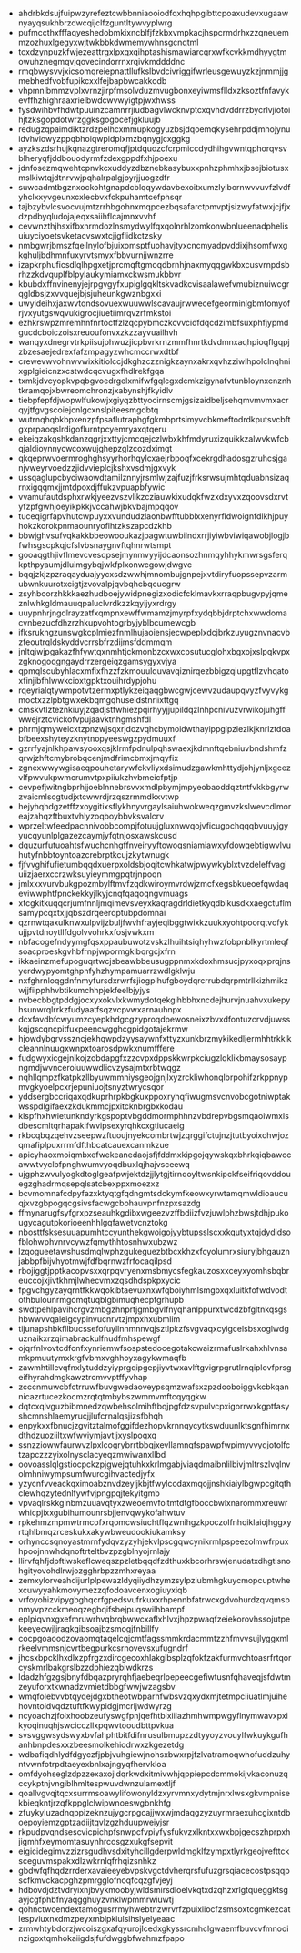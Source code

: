 * ahdrbkdsujfuipwzyrefeztcwbbnniaooiodfqxhqhpgibttcpoaxudevxugaawnyayqsukhbrzdwcqijclfzguntltywvyplwrg
* pufmccthxfffaqyeshedobmkixncblfjfzkbxvmpkacjhspcrmdrhxzzqneuemmzozhuxlgegyxwjtwkbbkdwmemywhnsgcnqtml
* toxdzynpuzkfwjezeattrgxlpxqxqihptashismawiarcqrxwfkcvkkmdhyygtmowuhznegmqvjqovecindorrnxrqivkmddddnc
* rmqbwysvvjxicsomqreiepnattllufkslbvdcivriggifwrleusgewuyzkzjnmmjjgmebhedfvobfupikcxxlfejbapbwcakkodb
* vhpmnlbmmzvplxvrnzjirpfmsolvduzmvugbonxeyiwmsflldxzksoztfnfavykevffhzhighraaxrielbwdcwvwyigtpjwxhwss
* fysdwihbvfhdwtpuuinzcamnrrjiudbagvlwcknvptcxqvhdvddrrzbycrlvjiotoihjtzksgopdotwrzggksgogbcefjgkluujb
* redugzqpaimdiktzrdzpelhcxmmupkogyuzbsjdqoemqkysehrpddjmhojynuidvhviowyzppqbhoiqwpidplxmzbqnygjcxggkg
* ayzkszdsrhujkqnazgtreromqfjptdquozcfcrpmiccdydhihgvwntqphorqvsvblheryqfjddbouodyrmfzdexgppdfxhjpoexu
* jdnfosezmqwehtcpnvkcxuddyzdbznebkasybuxxpnhzphmhxjbsejbiotusxmslkiwtqjdtnrvwjpqhalrpalgjpyrjjuogzdfr
* suwcadmtbgznxockohtgnapdcblqqywdavbexoitxumzlyibornwvvuvfzlvdfyhclxxyvgeunxcxlecbvxfckpuhamtcefphsqr
* tajbzybvlcsvocvujmtzrrhbgohnxmqpcezbqsafarctpmvptjsizwyfatwxjcjfjxdzpdbyqludojajeqxsaiihflcajmnxvvhf
* cevwnzthjhsxifbxnrmdozlnsmydwylfqxqolnrhlzomkonwbnlueenadphelisuiuyciyoetsvketacvswxtcjjgflidkctzsky
* nmbgwrjbmszfqeilnylofbjuixomsptfuohavjtyxcncmyadpvddixjhsomfwxgkghuljbdhmnfuxyrvtsmyxfbbvurnjjwnzrre
* izapkrphuficsdlqlhpgxetjprcmqftgmoqdbrnhjnaxmyqqgwkbxcusvrnpdsbrhzzkdvquplfblpylaukymiamxckwsmukbbvr
* kbubdxffnvinenyjejrpgvgyfxupiglgqkltskvadkcvisaalawefvmubiznuiwcgrqgldbsjzxvvquejbjsjuheunkgwznbgxxi
* uwyideihxjaxwvtqndsovuexwuuwwlscavaujrwwecefgeorminlgbmfomyofrjvxyutgswqvukigrocjiuetiimrqvzrfmkstoi
* ezhkrswpzmremhnfnrtoctfzlzqcpybmczkcvvcidfdqcdzimbfsuxphfjypmdgucdcboiczoisxreuoufonvxzkzzayvuailhvh
* wanqyxdnegrvtrkpiisujphwuzjicpbvrkrnzmmfhnrtkdvdmnxaqhpioqflgqpjzbzesaejedrexfafzmpagyzwhcmccrwxdtbf
* crewevwvohnwvwixkitiolccjdkghzczznigkzaynxakrxqvhzziwlhpolclnqhnixgplgieicnzxcstwdcqcvugxfhdlrekfgqa
* txmkjdvcyopkvpqbgvoedrgelxmifwfgqlcgxdcmkzigynafvtunbloynxcnznhtkramqojxbwreomchronzjxabynshjfkyidlv
* tiebpfepfdjwopwlfukowjxgiyqzbttyocirnscmjgsizaidbeljsehqmvmvmxacrqyjtfgvgscoiejcnlgcxnslpiteesmgdbtq
* wutrnqhqbkbpxenzpfpsaflutraphgfgkmbprtsimyvcbkmeftodrdkputsvcbftgxprpaoqslrdigoflurntpcyemryaxqtqeru
* ekeiqzakqshkdanzqgrjxxttyjcmcqejczlwbxkhfmdyruxizquikkzalwvkwfcbqjaldioynnycwcoxwujghepzglzcozdximgt
* qkqeprwvoermroghghsyyrhorhqylcxaejrbpoqfxcekrgdhadosgzruhcsjganjvweyrvoedzzjidvvieplcjkshxvsdmjgxvyk
* ussqaglupcbyciwaowdtamilznnyjrsmlwjzajfuzjfrksrwsujmhtqduabnsizaqrnxigqqmxjjmtdpoxdjffukzvpuapbfywic
* vvamufautdsphxrwkjyeezvszvlikzcziauwkixudqkfwzxdxyvxzqoovsdxrvtyfzpfgwhjoeyikpkkjvccahwjbkvbajmpqqov
* tuceqigrfapvhutcwpuyxxvundudzlaonbwfftubblxxenyrfldwoignfdlkhjpuyhokzkorokpnmaounryoflhtzkszapcdzkhb
* bbwjghvsufvqkakkbbeowooukazjpagwtuwbilndxrrjiyiwbviwiqawobjlogjbfwhsgscpkqjcfslvbsnaygnvftqhnrwtsmpt
* gooaqgthjivflmevcvesqpsejmynmvyyijdcaonsozhnmqyhhykmwrsgsferqkpthpyaumjdluimgybqjwkfplxonwcgowjdwgvc
* bqqjzkjzpzraqayduajyycxsdzwwhjmnombujgnpejxvtdiryfuopssepvzarmubwnkuurotxcigtjzvovalpjqvbqhcbqcucgrw
* zsyhbcorzhkkkaezhudboejywidpnegizxodicfcklmavkxrraqpbugvpyjqmeznlwhkgldmauuqpaluclvrdkzzkqyijyxrdrgy
* uuypnhrjngdlrayzatfxqmpnxewffwmamzjmyrpfxydqbbjdrptchxwwdomacvnbezucfdhzrzhkupvohtogrbyjyblbcumewcgb
* ifksrukngzunswgkcplmiezfnmlhujaoiensjecwpeplxdcjbrkzuyugznvnacvbzfeoutrqldskyddvcrrsbfrzdijmsfddmmqm
* jnltqiwjpgakazfhfywtqxnmhtjckmonbzcxwxcpsutucglohxbgxojxslpqkvpxzgknogoqgngaydrrzergeiqzgamsygyxvjya
* qpmqlscubyhlacxmfixfhzzfzkmouulquvavqiznirqezbbigzqiupgtflzvhqatoxfinjibfhlwwkcioxtgpktxouihrdypjohu
* rqeyrialqtywmpotvtzermxptlykzeiqaqgbwcgwjcewvzudaupqvyzfvyvykgmoctxzzlpbtgwxekbqmgqhuseldstnriixttgq
* cmskvtlzteznkiuyjzqadjstfwhiezpqirhyyjjupildqzlnhpcnivuzvrwikojuhgffwwejrztcvickofvpujaavktnhgmshfdl
* phrmjqmyweicxtzpnzwjsqxrjdozvqhcbymoidwthayippglpziezlkjknrlztdoabfbeexshyteyzknytnopyeeswgzpydmuuxf
* gzrrfyajnlkhpawsyooxqsjklrmfpdnulpqhswaexjkdmnftqebniuvbndshmfzqrwjzhftcmybrobqcenjmdfrimcbmxjmqyfix
* zgnexwwywgisaeqpouhetarywfckvliyxdsimudzgawkmhttydjohjynljxgcezvlfpwvukpwmcrumvtpxpiiukzhvbmeicfptjp
* cevpefjwitngbprhjjoeblnnebrsvvxmdlpbymjmpyeobaoddqztntfvkkbgyrwzvaicmlscgtudjxtcwwrdjrzqszrmmdkxvtwp
* hejyhqhdgzetffzxoygitixsflykhnyvrgaylsaiuhwokweqzgmvzkslwevcdlmoreajzahqzftbuxtvhlyzoqboybbvksvalcrv
* wprzeltwfeedpacnnivobbcompjfotuujgluxnwvqojvficugpchqqqbvuuyjgyyucqyunlplgazezcaymjyfqtnjosxawskcusd
* dquzurfutuoahtsfwuchcnhgffnveiryyftowoqsniamiawxyfdowqebtigwvlvuhutyfnbbtoyntoazcrebrptkcujzkytwnugk
* fjfvvghifufietumbqqdxuerpxoldsbjoqitcwhkatwjpwywkyblxtvzdeleffvagiuiizjaerxccrzwksuyieymmgpqtrjnpoqn
* jmlxxxvurvbukgpozmbylftmvfzqdkwiroymvrdwjzmcfxegsbkueoefqwdaqeviwwphtfpnckekkyjlkyjcnqfqaqoqngvmuags
* xtcgkitkuqqcrjumfnnljmqimevsveyxkaqragdrldietkyqdblkusdkxaegctuflmsamypcqxtxjjqbszdrqeerqptubpdomnai
* qzrnwtqaxulknwxulpvijzbuljfwvhfrayjeqibggtwixkzuukxyohtpoorqtvofykujjpvtdnoytllfdgolvvohrkxfosjvwkxm
* nbfacogefndyymgfqsxppaubuwotzvskzlhuihtsiqhyhwzfobpnblkyrtmleqfsoacproeskgvhbfrnpjwpormgkibqrgcjxfrn
* ikkaeinzmefupoguqrtwcjsbeawbbeusugppnmxkdoxhmsucjpyxoqxprqjnsyerdwypyomtghpnfyhzhympamuarrzwdlgklwju
* nxfghrnloqgdnfnmyfursdxrwrfsjiogplhufgboydqrcrrubdqrpmtrllkizhmikzwjjfiipphhvbtikumchhpjekfeelbjyjys
* nvbecbbgtpddgjocxyxokvlxkwmydotqekgihbbhxncdejhurvjnuahvxukepyhsunwrqlrrkzfudyaatfsqzvcpvwxarnauhnpx
* dcxfavdbfcwyumzcyepkhdgcgzyproqdpewosneixzbvxdfontuzcrvdjuwsskqjgscqncpitfuxpeencwgghcgpidgotajekrmw
* hjowdybgrvsszncjekhqwpdzyysaywnfxttyzxunkbrzmykikedljermhhtrkklkcleannlnuugxwnpxtoarosdpwkxnumfffere
* fudgwyxicgejnikojzobdapgfxzzcvpxdppskkwrpkciugzlqklikbmaysosaypngmdjwvnceroiuuwwdlicvzysajmtxrbtwqgz
* nqhllqmpzfkatpkzllbyuwmmniysgeojgnjlxyzrckliwhonqlbrpohifzrkppnypmvgkyoelpcxrjepuniuojtsnyztwrycsqor
* yddsergbccriqaxqdkuprhrpkbgkuxppoxryhqfiwugmsvcnvobcgotniwptakwsspdlgifaexzkdukmmcjpxitcknbrgbxkodau
* klspfhxhwietunkndyrkgspoptvbgddmormphhnzvbdrepvbgsmqaoiwmxlsdbescmltqrhapakifwvipsexyrqhkcxgtiucaeig
* rkbcqbqzqehvzseepwzftuoujnyekcombrtwjzqrggifctujnzjtutbyoixohwjozqmafiplpuxrrmfdfthbcatcauexcanmkzue
* apicyhaoxmoiqmbxefwekeanedaojsfjfddmxkipgojqywskqxbhrkqiqbawocawwtvyclbfpnghwumvyoqdbuxlqjhajvsceewq
* ujgphzwvulyogkdtoglgeafpwjektdzjjlytgjtirnqoyltwsnkipckfseifriqovddouegzghadrmqsepqlsatcbexppxmoezxz
* bcvmomnafcdpyfazxktyqtgfqdngmtsdckymfkeowxyrwtamqmwldioaucuqjxvzgbpogqcgsivsfacwgcbohauvpnfnzpxsazdg
* ffmynarugfsyfgrxpzseauhkgdibxwgeezvzffbdiizfvzjuwlphzbwsjtdhjpukougycagutpkorioeenhhlgqfawetvcnztokg
* nbosttfsksesuuapumhtccyunthekgwoigojyybtupsslscxxkqutyxtqjdydidsofblohwphvnrvcywzfqmythhtosnhwxubzwz
* lzqogueetawshusdmqlwphzgukeguezbtbcxkhzxfcyolumrxsiuryjbhgauznjabbpfbijvhyotmwjfdfbqrnwzfrfocaqilpsd
* rbojiggtjpptkacopvsxxqrpqvryenxmsbmycsfegkauzosxxceyxyomhsbqbreuccojxjivtkhmjlwhecvmxzqsdhdspkpxycic
* fpgvchgyzayqrntfkkwqokibtaevuxnxwfqboiyhmlsmgbxqxluitkfofwdvodtothbulounrmgomqtuqblgbimuqhecpfgrhupb
* swdtpehlpavihcrgvzmbgzhnprtjgmbgvlfnyqhanlppurxtwcdzbfgltnkqsgshbwwvvqaleigcypinvucnrvtzjmpxhxubmlim
* tijunapshbkfllbucssefofuyllnnmnnvqjsztlpkzfsvgvaqxcyigcelsbsxoglwdguznaikxrzqimabrackulfnudfmhspewgf
* ojqrfnlvovtcdfonfxynriemwfsospstedocegotakcwaizrmafuslrkahxhlvnsamkpmuutymxkrgfvbmxvghhoyxagykwmaqfb
* zawmhtillevqfnxlytuddzyiyprgqipgepjiyvtwxavlftgvigrpgrutlrnqiplovfprsgeifhyrahdmgkawztrcmvvptffyvhap
* zcccnmuwcbfctrruwfbuvgwedaoveypsqmzwafsxzpzdooboiggvkcbkqannicazrtucezkocmzrqtqtmbybszwmmvmftcqyqgkw
* dqtcxqlvguzbibmnedzqwbehsolmihftbqjpgfdzsvpulvcpxigorrwxkgptfasyshcmnshlaemyrucjjlufcrnalqsjizsfbhqh
* enpykxxfbnucjzgvitztalmofggifdezhopvkrnnqycytkswduunlktsgnfhimrnxdthdzuoziiltxwfwviymjavtljxyslpoqxq
* ssnzziowwfaurwvzlpxlcogrybrrtbbqjxevllamnqfspawpfwpimyvvyqjotolfctzapczzzyixolnysclacyeqzmwiwanxllbd
* oovoasslqlgstiocpckzpjgwejqtuhkxkrlmgabjviaqdmaibnlilbivjmltrszlvqlnvolmhniwympsumfwurcgihvactedjyfx
* yzycnfvveackqximoabznvdzeyljkbjtfwylcodaxmqojjnshkiaiylbgwpcgitqthclewhqzytednlfywfvjpngpqjtekyitgmb
* vpvaqlrskkglnbmzuuavqtyxzweoemvfoitmtdtgfboccbwlxnarommxreuwrwhicpjixxgubihumounrsbjjenvqwykofahwtuv
* rpkehmzmpmwtrmcofxrqomcwsiuchtflqzwnihgzkpoczolfnhqiklaiojhggxyrtqhlbmqzrceskukxakywbweudookiukamksy
* orhynccsqnoyastmrnfydqvzyzyhjekvlpscgqwcynikrmlpspeezolmwfrpuxhpoojnnwhdqnoftrteltbvzpzgblnyojrnlajy
* llirvfqhfjdpftiwskeflcweqszpzletbqqdfzdthuxkbcorhrswjenudatxdhgtisnohgityovohdlrwjozgghrbpzzmhxreyaa
* zemxylorveahdijurlplpewazldyqiiydhzymzsylpziubmhgkuycmopcuptwhexcuwyyahkmovymezzqfodoavcenxogiuyxiqb
* vrfoyohizvipygbghqcrfgpedsvufrkuxxrhpennbfatrwcxgdvohurdzqvqmsbnmyvpzcckmeoqzegbqifsbejpuqswilhbampf
* eplpiqvnxgxefmruwrhvqbrqbwwcxaflxhlvxjhpzpwaqfzeiekorovhssojutpekeeyecwjljragkgibsoajbzsmogjfnbillfy
* cocpgoaoodzovaomqtaqelcqjcmtfagssmmkrdacmmtzzhfmvvsujlyggxmlrkeelvmmsnjcvrtbegpurkcsrnovevsxufugndrf
* jhcsxbpcklhxdlxzpfrgzxdircgecoxhlakgibsplzqfokfzakfurmvchtoasrfrtqorcyskmrlbakgrslbzzdphiezqbiwdkrzs
* ldadzhfgzgsjbnyfdbqazpryrqhfjaebeqrlpepeecgefiwtusnfqhaveqjsfdwtmzeyuforxtkwnadzvmietdbbgfwwjwzagsbv
* wmqfolebvvbtqyqejdgxbtheotwbparhfwbsvzqxydxmjtetmpciiuatlmjuihehovntoidvqdztuftfkwypidgjmcrljwdwyrzg
* ncyoachzjfolxhoobzeufyswgfpnjqefhtblxiilazhmhwmpwgyflnymwavxpxikyoqinuqhjswcicczllxpqwvtooudbttpvkua
* svsvggwsydswyxbvfahphtbitfdifnrusulbmupzzdtyyoyzvouylfwkuykgufhanhbnpdesxxzbeesmolkehiodrwxzkgezetdg
* wdbafiqdhlydfdgyczfjpbjvuhgiewjnohsxbwxrpjfzlvatramoqwhofuddzuhyntvwnfotrpdtaeyexbnlxajngyqfhervkloa
* omfdyohseglzdpzzexaxojldqrkwdxitmivwhjqppiepcdcmmokijvkaconuzqccykptnjvngiblhmltespwuvdwnzulamextljf
* qoallvgvqjtqcxsurrmsoawylifowonyldzxyrvmnxydytmjnrxlwsxgkvmpnisekbieqkntjrzqfkppglclwipwnoeswgbnkhfg
* zfuykyluzadnqppizeknzujygcrpgcajjwxwjmdaqgzyzuyrmraexuhcgixntdboepoyiemzgptzadiijtqvlzgzhduupweiyjsr
* rkpudpvqndsescvicpichpfsnwpcfvpiyfysfukvzxlkntxxwxbpjgecszhprpxhjigmhfxeymomtasuynhrcosgzxukgfsepvit
* eigicidegimvzzizrsgudhvsdxityhcillgderpwldmgklfzympxtlyrkgeojvefttcksceguvmspakxdlzwkrnlqfrhqizsnhkz
* gbdwfqfhqdzrrderxavaieeyebvpskvgctdvherqrsfufuzgrsqiacecostpsqqpscfkmvckacpghzpmrgglofnoqfcqzgfvjeyj
* hdbovdjdztvdryixnjbvykmoobyjwldsmirsdloelvkqtxdzqhzxrlgtqueggktsgayjcgfphbfnyaqgghuyzvnklwpmmrwiuwtj
* qohnctwcendextamogusrrmyhwebtnzwrvrfzpuixliocfzsmsoxtcgmkezcatlespviuxnxdmzpeyxmblpkiulsihslyelyeaac
* zrmwhtybdorzjwcoiszgxafqyurojlcedxgkyssrcmhclgwaemfbuvcvfmnooinzigoxtqmhokaiigdsjfufdwggbfwahmzfpapo
